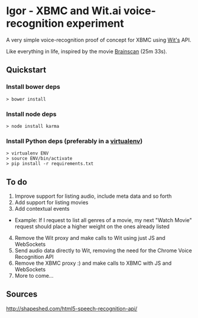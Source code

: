 # Igor - XBMC and Wit.ai voice-recognition experiment

A very simple voice-recognition proof of concept for XBMC using [Wit's](https://wit.ai/) API.

Like everything in life, inspired by the movie [Brainscan](http://youtu.be/mT1Vr13s17U?t=25m33s) (25m 33s).

## Quickstart

### Install bower deps

```
> bower install
```

### Install node deps

```
> node install karma
```

### Install Python deps (preferably in a [virtualenv](https://pypi.python.org/pypi/virtualenv))

```
> virtualenv ENV
> source ENV/bin/activate
> pip install -r requirements.txt
```

## To do

1. Improve support for listing audio, include meta data and so forth
2. Add support for listing movies
3. Add contextual events
  * Example: If I request to list all genres of a movie, my next "Watch Movie" request should place a higher weight on the ones already listed
4. Remove the Wit proxy and make calls to Wit using just JS and WebSockets
5. Send audio data directly to Wit, removing the need for the Chrome Voice Recognition API
6. Remove the XBMC proxy :) and make calls to XBMC with JS and WebSockets
7. More to come...

## Sources

http://shapeshed.com/html5-speech-recognition-api/
